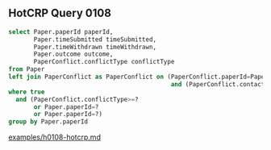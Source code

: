 
## HotCRP Query 0108
```sql
select Paper.paperId paperId,
       Paper.timeSubmitted timeSubmitted,
       Paper.timeWithdrawn timeWithdrawn,
       Paper.outcome outcome,
       PaperConflict.conflictType conflictType
from Paper
left join PaperConflict as PaperConflict on (PaperConflict.paperId=Paper.paperId
                                             and (PaperConflict.contactId=?))
where true
  and (PaperConflict.conflictType>=?
       or Paper.paperId=?
       or Paper.paperId=?)
group by Paper.paperId
```
[examples/h0108-hotcrp.md](/examples/h0108-hotcrp.md)